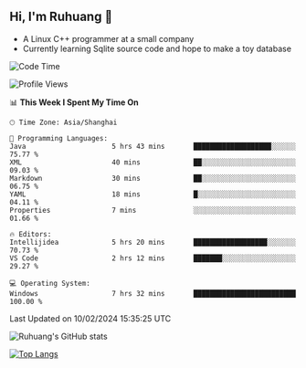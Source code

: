 ## Hi, I'm Ruhuang 👋

- A Linux C++ programmer at a small company
- Currently learning Sqlite source code and hope to make a toy database

<!--START_SECTION:waka-->
![Code Time](http://img.shields.io/badge/Code%20Time-79%20hrs%2037%20mins-blue)

![Profile Views](http://img.shields.io/badge/Profile%20Views-1-blue)

📊 **This Week I Spent My Time On** 

```text
🕑︎ Time Zone: Asia/Shanghai

💬 Programming Languages: 
Java                     5 hrs 43 mins       ███████████████████░░░░░░   75.77 % 
XML                      40 mins             ██░░░░░░░░░░░░░░░░░░░░░░░   09.03 % 
Markdown                 30 mins             ██░░░░░░░░░░░░░░░░░░░░░░░   06.75 % 
YAML                     18 mins             █░░░░░░░░░░░░░░░░░░░░░░░░   04.11 % 
Properties               7 mins              ░░░░░░░░░░░░░░░░░░░░░░░░░   01.66 % 

🔥 Editors: 
Intellijidea             5 hrs 20 mins       ██████████████████░░░░░░░   70.73 % 
VS Code                  2 hrs 12 mins       ███████░░░░░░░░░░░░░░░░░░   29.27 % 

💻 Operating System: 
Windows                  7 hrs 32 mins       █████████████████████████   100.00 % 
```


 Last Updated on 10/02/2024 15:35:25 UTC
<!--END_SECTION:waka-->

![Ruhuang's GitHub stats](https://github-readme-stats.vercel.app/api?username=ruhuang2001&count_private=true&hide_title=true&show_icons=true&theme=vue)

[![Top Langs](https://github-readme-stats.vercel.app/api/top-langs/?username=ruhuang2001&layout=compact)](https://github.com/anuraghazra/github-readme-stats)
